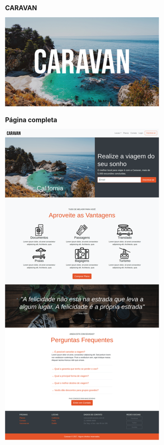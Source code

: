 ## CARAVAN

![thumbnail](.github/thumbnail.png)

## Página completa

![expand](.github/expand.png)

